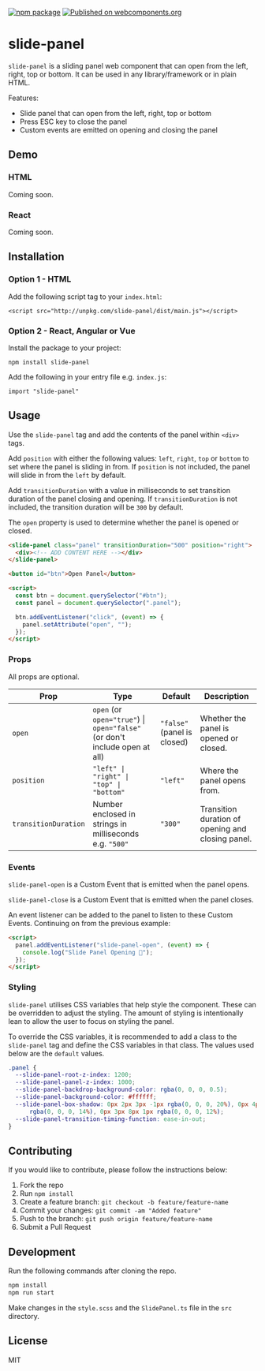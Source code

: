 [![npm package](https://img.shields.io/npm/v/slide-panel.svg)](https://www.npmjs.com/package/slide-panel)
[![Published on webcomponents.org](https://img.shields.io/badge/webcomponents.org-published-blue.svg)](https://www.webcomponents.org/element/slide-panel)

# slide-panel

`slide-panel` is a sliding panel web component that can open from the left, right, top or bottom. It can be used in any library/framework
or in plain HTML.

Features:

- Slide panel that can open from the left, right, top or bottom
- Press ESC key to close the panel
- Custom events are emitted on opening and closing the panel

## Demo

### HTML

Coming soon.

### React

Coming soon.

## Installation

### Option 1 - HTML

Add the following script tag to your `index.html`:

```
<script src="http://unpkg.com/slide-panel/dist/main.js"></script>
```

### Option 2 - React, Angular or Vue

Install the package to your project:

```
npm install slide-panel
```

Add the following in your entry file e.g. `index.js`:

```
import "slide-panel"
```

## Usage

Use the `slide-panel` tag and add the contents of the panel within `<div>` tags.

Add `position` with either the following values: `left`, `right`, `top` or `bottom` to set where the panel is sliding in from. If `position` is not included, the panel will slide in from the `left` by default.

Add `transitionDuration` with a value in milliseconds to set transition duration of the panel closing and opening. If `transitionDuration` is not included, the transition duration will be `300` by default.

The `open` property is used to determine whether the panel is opened or closed.

```html
<slide-panel class="panel" transitionDuration="500" position="right">
  <div><!-- ADD CONTENT HERE --></div>
</slide-panel>

<button id="btn">Open Panel</button>

<script>
  const btn = document.querySelector("#btn");
  const panel = document.querySelector(".panel");

  btn.addEventListener("click", (event) => {
    panel.setAttribute("open", "");
  });
</script>
```

### Props

All props are optional.

| Prop                 | Type                                                                       | Default                     | Description                                       |
| -------------------- | -------------------------------------------------------------------------- | --------------------------- | ------------------------------------------------- |
| `open`               | `open` (or `open="true"`) \| `open="false"` (or don't include open at all) | `"false"` (panel is closed) | Whether the panel is opened or closed.            |
| `position`           | `"left" \| "right" \| "top" \| "bottom"`                                   | `"left"`                    | Where the panel opens from.                       |
| `transitionDuration` | Number enclosed in strings in milliseconds e.g. `"500"`                    | `"300"`                     | Transition duration of opening and closing panel. |

### Events

`slide-panel-open` is a Custom Event that is emitted when the panel opens.

`slide-panel-close` is a Custom Event that is emitted when the panel closes.

An event listener can be added to the panel to listen to these Custom Events. Continuing on from the previous example:

```html
<script>
  panel.addEventListener("slide-panel-open", (event) => {
    console.log("Slide Panel Opening 🚀");
  });
</script>
```

### Styling

`slide-panel` utilises CSS variables that help style the component. These can be overridden to adjust the styling. The amount of styling is intentionally lean to allow the user to focus on styling the panel.

To override the CSS variables, it is recommended to add a class to the `slide-panel` tag and define the CSS variables in that class. The values used below are the `default` values.

```css
.panel {
  --slide-panel-root-z-index: 1200;
  --slide-panel-panel-z-index: 1000;
  --slide-panel-backdrop-background-color: rgba(0, 0, 0, 0.5);
  --slide-panel-background-color: #ffffff;
  --slide-panel-box-shadow: 0px 2px 3px -1px rgba(0, 0, 0, 20%), 0px 4px 6px 1px
      rgba(0, 0, 0, 14%), 0px 3px 8px 1px rgba(0, 0, 0, 12%);
  --slide-panel-transition-timing-function: ease-in-out;
}
```

## Contributing

If you would like to contribute, please follow the instructions below:

1. Fork the repo
2. Run `npm install`
3. Create a feature branch: `git checkout -b feature/feature-name`
4. Commit your changes: `git commit -am "Added feature"`
5. Push to the branch: `git push origin feature/feature-name`
6. Submit a Pull Request

## Development

Run the following commands after cloning the repo.

```sh
npm install
npm run start
```

Make changes in the `style.scss` and the `SlidePanel.ts` file in the `src` directory.

## License

MIT

